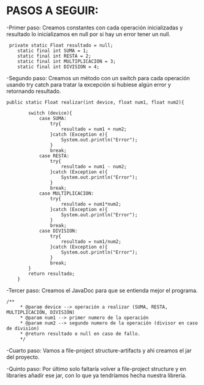 # PASOS A SEGUIR:

-Primer paso: Creamos constantes con cada operación inicializadas
y resultado lo inicializamos en null por si hay un error tener un null.

```
 private static Float resultado = null;
    static final int SUMA = 1;
    static final int RESTA = 2;
    static final int MULTIPLICACION = 3;
    static final int DIVISION = 4;
```
-Segundo paso: Creamos un método con un switch para cada operación usando try catch
para tratar la excepción si hubiese algún error y retornando resultado.
```
public static Float realizar(int device, float num1, float num2){

        switch (device){
            case SUMA:
                try{
                    resultado = num1 + num2;
                }catch (Exception e){
                    System.out.println("Error");
                }
                break;
            case RESTA:
                try{
                    resultado = num1 - num2;
                }catch (Exception e){
                    System.out.println("Error");
                }
                break;
            case MULTIPLICACION:
                try{
                    resultado = num1*num2;
                }catch (Exception e){
                    System.out.println("Error");
                }
                break;
            case DIVISION:
                try{
                    resultado = num1/num2;
                }catch (Exception e){
                    System.out.println("Error");
                }
                break;
        }
        return resultado;
    }

```

-Tercer paso: Creamos el JavaDoc para que se entienda mejor el programa.
```
/**
     * @param device --> operación a realizar (SUMA, RESTA, MULTIPLICACIÓN, DIVISIÓN)
     * @param num1 --> primer numero de la operación
     * @param num2 --> segundo numero de la operación (divisor en caso de division)
     * @return resultado o null en caso de fallo.
     */
```
-Cuarto paso: Vamos a file-project structure-artifacts y ahi creamos el jar del proyecto. 


-Quinto paso: Por último solo faltaría volver a file-project structure y en libraries 
añadir ese jar, con lo que ya tendríamos hecha nuestra librería.